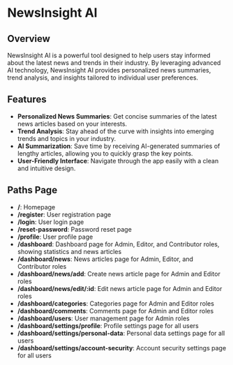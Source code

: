 # NewsInsight AI

## Overview
NewsInsight AI is a powerful tool designed to help users stay informed about the latest news and trends in their industry. By leveraging advanced AI technology, NewsInsight AI provides personalized news summaries, trend analysis, and insights tailored to individual user preferences.

## Features
- **Personalized News Summaries**: Get concise summaries of the latest news articles based on your interests.
- **Trend Analysis**: Stay ahead of the curve with insights into emerging trends and topics in your industry.
- **AI Summarization**: Save time by receiving AI-generated summaries of lengthy articles, allowing you to quickly grasp the key points.
- **User-Friendly Interface**: Navigate through the app easily with a clean and intuitive design.

## Paths Page
- **/**: Homepage
- **/register**: User registration page
- **/login**: User login page
- **/reset-password**: Password reset page
- **/profile**: User profile page
- **/dashboard**: Dashboard page for Admin, Editor, and Contributor roles, showing statistics and news articles
- **/dashboard/news**: News articles page for Admin, Editor, and Contributor roles
- **/dashboard/news/add**: Create news article page for Admin and Editor roles
- **/dashboard/news/edit/:id**: Edit news article page for Admin and Editor roles
- **/dashboard/categories**: Categories page for Admin and Editor roles
- **/dashboard/comments**: Comments page for Admin and Editor roles
- **/dashboard/users**: User management page for Admin roles
- **/dashboard/settings/profile**: Profile settings page for all users
- **/dashboard/settings/personal-data**: Personal data settings page for all users
- **/dashboard/settings/account-security**: Account security settings page for all users